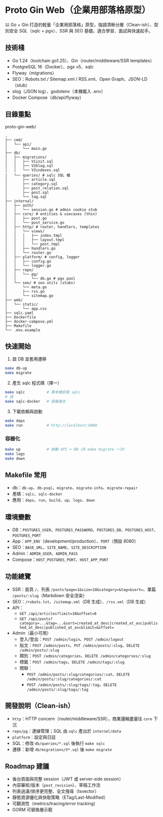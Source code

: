 # Proto Gin Web（企業用部落格原型）

以 Go + Gin 打造的輕量「企業用部落格」原型，強調清晰分層（Clean-ish）、型別安全 SQL（sqlc + pgx）、SSR 與 SEO 基礎。適合學習、面試與快速起手。

## 技術棧
- Go 1.24（toolchain go1.25）、Gin（router/middleware/SSR templates）
- PostgreSQL 16（Docker）、pgx v5、sqlc
- Flyway（migrations）
- SEO：Robots.txt / Sitemap.xml / RSS.xml、Open Graph、JSON-LD（stub）
- slog（JSON log）、godotenv（本機載入 .env）
- Docker Compose（db/api/flyway）

## 目錄重點
proto-gin-web/
```plaintext
.
├── cmd/
│   └── api/
│       └── main.go
├── db/
│   ├── migrations/
│   │   ├── V1init.sql
│   │   ├── V2blog.sql
│   │   └── V3indexes.sql
│   └── queries/ # sqlc SQL 檔
│       ├── article.sql
│       ├── category.sql
│       ├── post_relation.sql
│       ├── post.sql
│       └── tag.sql
├── internal/
│   ├── auth/
│   │   └── session.go # admin cookie stub
│   ├── core/ # entities & usecases (thin)
│   │   ├── post.go
│   │   └── post_service.go
│   ├── http/ # router, handlers, templates
│   │   └── views/
│   │   │   ├── index.tmpl
│   │   │   ├── layout.tmpl
│   │   │   └── post.tmpl
│   │   ├── handlers.go
│   │   └── router.go
│   ├── platform/ # config, logger
│   │   ├── config.go
│   │   └── logger.go
│   ├── repo/
│   │   └── pg/
│   │       └── db.go # pgx pool
│   └── seo/ # seo utils (stubs)
│       └── meta.go
│       ├── rss.go
│       └── sitemap.go
├── web/
│   └── static/
│       └── app.css
├── sqlc.yaml
├── Dockerfile
├── docker-compose.yml
├── Makefile
└── .env.example
```

## 快速開始
1) 啟 DB 並套用遷移
```bash
make db-up
make migrate
```
2) 產生 sqlc 程式碼（擇一）
```bash
make sqlc          # 需本機安裝 sqlc
# 或
make sqlc-docker   # 容器產生
```
3) 下載依賴與啟動
```bash
make deps
make run           # http://localhost:8080
```

### 容器化
```bash
make up            # 啟動 API + DB（先 make migrate 一次）
make logs
make down
```

## Makefile 常用
- db：`db-up`、`db-psql`、`migrate`、`migrate-info`、`migrate-repair`
- 產碼：`sqlc`、`sqlc-docker`
- 應用：`deps`、`run`、`build`、`up`、`logs`、`down`

## 環境變數
- DB：`POSTGRES_USER`、`POSTGRES_PASSWORD`、`POSTGRES_DB`、`POSTGRES_HOST`、`POSTGRES_PORT`
- App：`APP_ENV`（development/production）、`PORT`（預設 8080）
- SEO：`BASE_URL`、`SITE_NAME`、`SITE_DESCRIPTION`
- Admin：`ADMIN_USER`、`ADMIN_PASS`
- Compose：`HOST_POSTGRES_PORT`、`HOST_APP_PORT`

## 功能總覽
- SSR：首頁 `/`、列表 `/posts?page=1&size=10&category=&tag=&sort=`、單篇 `/posts/:slug`（Markdown 安全渲染）
- SEO：`/robots.txt`、`/sitemap.xml`（DB 生成）、`/rss.xml`（DB 生成）
- API：
  - `GET /api/articles?limit=10&offset=0`
  - `GET /api/posts?category=...&tag=...&sort=created_at_desc|created_at_asc|published_at_desc|published_at_asc&limit=&offset=`
- Admin（最小可用）
  - 登入/登出：`POST /admin/login`、`POST /admin/logout`
  - 貼文：`POST /admin/posts`、`PUT /admin/posts/:slug`、`DELETE /admin/posts/:slug`
  - 類別：`POST /admin/categories`、`DELETE /admin/categories/:slug`
  - 標籤：`POST /admin/tags`、`DELETE /admin/tags/:slug`
  - 關聯：
    - `POST /admin/posts/:slug/categories/:cat`、`DELETE /admin/posts/:slug/categories/:cat`
    - `POST /admin/posts/:slug/tags/:tag`、`DELETE /admin/posts/:slug/tags/:tag`

## 開發說明（Clean-ish）
- `http`：HTTP concern（router/middleware/SSR），商業邏輯盡量往 `core` 下沉
- `repo/pg`：連線管理；SQL 由 `sqlc` 產出於 `internal/data`
- `platform`：設定與日誌
- SQL：修改 `db/queries/*.sql` 後執行 `make sqlc`
- 遷移：新增 `db/migrations/V*.sql` 後 `make migrate`

## Roadmap 建議
- 後台頁面與完整 session（JWT 或 server-side session）
- 內容審核/版本（`post_revision`）、草稿工作流
- 列表過濾/排序更完整、全文搜尋（tsvector）
- 靜態資源優化與快取策略（ETag/Last-Modified）
- 可觀測性（metrics/tracing/error tracking）
- GORM 可替換層示範